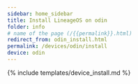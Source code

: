 ```yaml
---
sidebar: home_sidebar
title: Install LineageOS on odin
folder: info
# name of the page (/{{permalink}}.html)
redirect_from: odin_install.html
permalink: /devices/odin/install
device: odin
---
```

{% include templates/device_install.md %}
